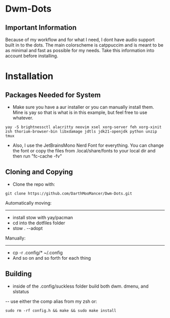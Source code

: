 # Dwm-Dots
Important Information
---------------------

Because of my workflow and for what I need, I dont have audio support built in to the dots. The main colorscheme is catppuccim and is meant to be as minimal and fast as possible for my needs. Take this information into account before installing.

# Installation

Packages Needed for System
--------------------------
- Make sure you have a aur installer or you can manually install them. Mine is yay so that is what is in this example, but feel free to use whatever.

```
yay -S brightnessctl alacritty neovim xsel xorg-server feh xorg-xinit zsh thorium-browser-bin libxdamage jdtls jdk21-openjdk python unzip tmux 
```
- Also, I use the JetBrainsMono Nerd Font for everything. You can change the font or copy the files from .local/share/fonts to your local dir and then run "fc-cache -fv"

Cloning and Copying
-------------------

- Clone the repo with:
```
git clone https://github.com/DarthMooMancer/Dwm-Dots.git
```
Automatically moving:
_____________________

- install stow with yay/pacman 
- cd into the dotfiles folder
- stow . --adopt 

Manually:
_________

- cp -r .config/* ~/.config
- And so on and so forth for each thing

Building
--------

- inside of the .config/suckless folder build both dwm. dmenu, and slstatus

-- use either the comp alias from my zsh or:
```
sudo rm -rf config.h && make && sudo make install
```
